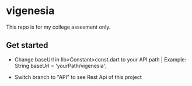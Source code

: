 # vigenesia

This repo is for my college assesment only.


## Get started
- Change baseUrl in lib>Constant>const.dart to your API path | Example: String baseUrl = 'yourPath/vigenesia';

- Switch branch to "API" to see Rest Api of this project


